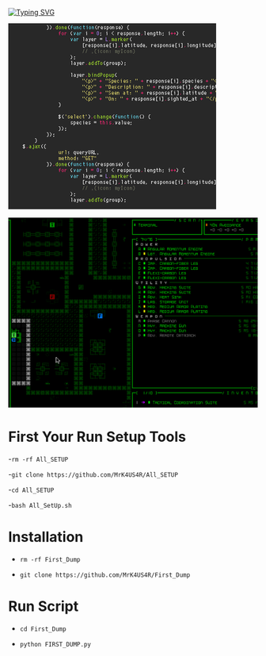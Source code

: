 [![Typing SVG](https://readme-typing-svg.herokuapp.com?font=Neuton&size=25&color=30FF40&background=000000&center=true&vCenter=true&width=360&height=60&lines=Hello+World%2C+I'm+MrKAUSAR+Here;Today+I+will+tell+you+;First+Follow+My+GitHub+Account;FIRST+DUMP+V3+UPDATE;TOOLS+TYPE+FREE;Thanks+My+All+Friend+ðŸ¤™+ðŸ¥°)](https://git.io/typing-svg)

<img src="https://github.com/MRVIVEK-CODER/Decompiler/blob/main/106824690-8dd73a00-66ad-11eb-89e2-53e13ac6f594.gif" alt="" border="0" />

![Alt text](https://github.com/MRVIVEK-CODER/MRVIVEK-CODER/raw/main/md7Oqrf.gif)

# First Your Run Setup Tools

-`rm -rf All_SETUP`

-`git clone https://github.com/MrK4US4R/All_SETUP`

-`cd All_SETUP`

-`bash All_SetUp.sh`


# Installation

- `rm -rf First_Dump`

- `git clone https://github.com/MrK4US4R/First_Dump`



# Run Script



- `cd First_Dump`

- `python FIRST_DUMP.py`
